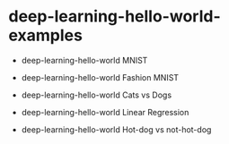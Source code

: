 # deep-learning-hello-world-examples

- deep-learning-hello-world MNIST
- deep-learning-hello-world Fashion MNIST
- deep-learning-hello-world Cats vs Dogs

- deep-learning-hello-world Linear Regression

- deep-learning-hello-world Hot-dog vs not-hot-dog
